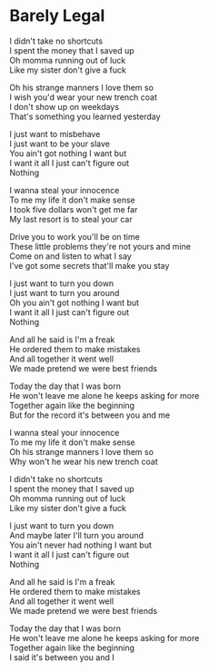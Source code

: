 # Barely Legal  

I didn't take no shortcuts  
I spent the money that I saved up  
Oh momma running out of luck  
Like my sister don't give a fuck  

Oh his strange manners I love them so  
I wish you'd wear your new trench coat  
I don't show up on weekdays  
That's something you learned yesterday  

I just want to misbehave  
I just want to be your slave  
You ain't got nothing I want but  
I want it all I just can't figure out  
Nothing  

I wanna steal your innocence  
To me my life it don't make sense  
I took five dollars won't get me far  
My last resort is to steal your car  

Drive you to work you'll be on time  
These little problems they're not yours and mine  
Come on and listen to what I say  
I've got some secrets that'll make you stay  

I just want to turn you down  
I just want to turn you around  
Oh you ain't got nothing I want but  
I want it all I just can't figure out  
Nothing  

And all he said is I'm a freak  
He ordered them to make mistakes  
And all together it went well  
We made pretend we were best friends  

Today the day that I was born  
He won't leave me alone he keeps asking for more  
Together again like the beginning  
But for the record it's between you and me  

I wanna steal your innocence  
To me my life it don't make sense  
Oh his strange manners I love them so  
Why won't he wear his new trench coat  

I didn't take no shortcuts  
I spent the money that I saved up  
Oh momma running out of luck  
Like my sister don't give a fuck  

I just want to turn you down  
And maybe later I'll turn you around  
You ain't never had nothing I want but  
I want it all I just can't figure out  
Nothing  

And all he said is I'm a freak  
He ordered them to make mistakes  
And all together it went well  
We made pretend we were best friends  

Today the day that I was born  
He won't leave me alone he keeps asking for more  
Together again like the beginning  
I said it's between you and I  

